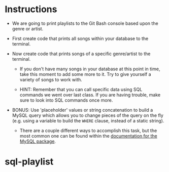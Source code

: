 # **Instructions**

* We are going to print playlists to the Git Bash console based upon the genre or artist.

* First create code that prints all songs within your database to the terminal.

* Now create code that prints songs of a specific genre/artist to the terminal.

  * If you don't have many songs in your database at this point in time, take this moment to add some more to it. Try to give yourself a variety of songs to work with.

  * HINT: Remember that you can call specific data using SQL commands we went over last class. If you are having trouble, make sure to look into SQL commands once more.

* BONUS: Use 'placeholder' values or string concatenation to build a MySQL query which allows you to change pieces of the query on the fly (e.g. using a variable to build the `WHERE` clause, instead of a static string).

  * There are a couple different ways to accomplish this task, but the most common one can be found within the [documentation for the MySQL package](https://github.com/mysqljs/mysql#performing-queries).
# sql-playlist
